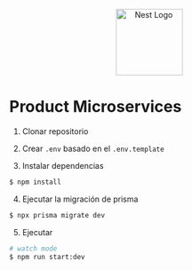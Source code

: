<p align="center">
  <a href="http://nestjs.com/" target="blank"><img src="https://nestjs.com/img/logo-small.svg" width="120" alt="Nest Logo" /></a>
</p>

[circleci-image]: https://img.shields.io/circleci/build/github/nestjs/nest/master?token=abc123def456
[circleci-url]: https://circleci.com/gh/nestjs/nest

 

# Product Microservices

1. Clonar repositorio
2. Crear `.env` basado en el `.env.template`

3. Instalar dependencias
```bash
$ npm install
```
4. Ejecutar la migración de prisma
```bash
$ npx prisma migrate dev
```
5. Ejecutar
```bash
# watch mode
$ npm run start:dev



